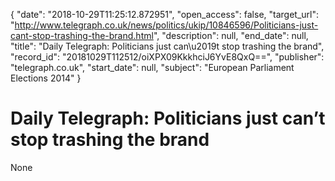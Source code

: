 {
  "date": "2018-10-29T11:25:12.872951", 
  "open_access": false, 
  "target_url": "http://www.telegraph.co.uk/news/politics/ukip/10846596/Politicians-just-cant-stop-trashing-the-brand.html", 
  "description": null, 
  "end_date": null, 
  "title": "Daily Telegraph: Politicians just can\u2019t stop trashing the brand", 
  "record_id": "20181029T112512/oiXPX09KkkhciJ6YvE8QxQ==", 
  "publisher": "telegraph.co.uk", 
  "start_date": null, 
  "subject": "European Parliament Elections 2014"
}

# Daily Telegraph: Politicians just can’t stop trashing the brand

None